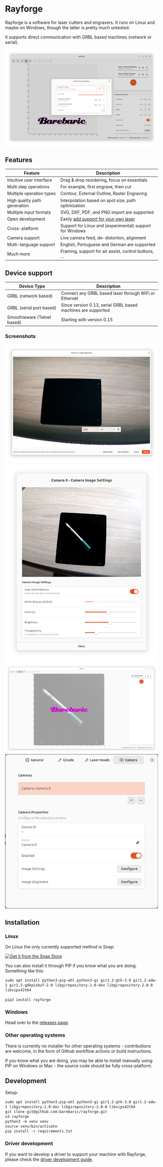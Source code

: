 # Rayforge

Rayforge is a software for laser cutters and engravers. It runs on Linux and
maybe on Windows, though the latter is pretty much untested.

It supports direct communication with GRBL based machines (network or serial).

![Screenshot](docs/ss-main.png)

## Features

| Feature                          | Description                                                |
| -------------------------------- | ---------------------------------------------------------- |
| Intuitive user interface         | Drag & drop reordering, focus on essentials                |
| Multi step operations            | For example, first engrave, then cut                       |
| Multiple operation types         | Contour, External Outline, Raster Engraving                |
| High quality path generation     | Interpolation based on spot size, path optimization        |
| Multiple input formats           | SVG, DXF, PDF, and PNG import are supported                |
| Open development                 | Easily [add support for your own laser](docs/driver.md)    |
| Cross-platform                   | Support for Linux and (experimental) support for Windows   |
| Camera support                   | Live camera feed, de-distortion, alignment                 |
| Multi-language support           | English, Portuguese and German are supported               |
| Much more                        | Framing, support for air assist, control buttons, ...      |


## Device support

| Device Type                      | Description                                                  |
| -------------------------------- | ------------------------------------------------------------ |
| GRBL (network based)             | Connect any GRBL based laser through WiFi or Ethernet        |
| GRBL (serial port based)         | Since version 0.13, serial GRBL based machines are supported |
| Smoothieware (Telnet based)      | Starting with version 0.15                                   |


### Screenshots

![Camera Alignment](docs/camera-alignment.png)
![Camera Image](docs/camera-image.png)
![Camera Overlay](docs/camera-overlay.png)
![Camera Settings](docs/camera-settings.png)


## Installation

### Linux

On Linux the only currently supported method is Snap:

[![Get it from the Snap Store](https://snapcraft.io/en/light/install.svg)](https://snapcraft.io/rayforge)

You can also install it through PIP if you know what you are doing. Something like this:

```
sudo apt install python3-pip-whl python3-gi gir1.2-gtk-3.0 gir1.2-adw-1 gir1.2-gdkpixbuf-2.0 libgirepository-1.0-dev libgirepository-2.0-0 libvips42t64

pip3 install rayforge
```

### Windows

Head over to the [releases page](https://github.com/barebaric/rayforge/releases/).

### Other operating systems

There is currently no installer for other operating systems - contributions are
welcome, in the form of Github workflow actions or build instructions.

If you know what you are doing, you may be able to install manually using
PIP on Windows or Mac - the source code should be fully cross-platform.


## Development

Setup:
```
sudo apt install python3-pip-whl python3-gi gir1.2-gtk-3.0 gir1.2-adw-1 libgirepository-1.0-dev libgirepository-2.0-0 libvips42t64
git clone git@github.com:barebaric/rayforge.git
cd rayforge
python3 -m venv venv
source venv/bin/activate
pip install -r requirements.txt
```

### Driver development

If you want to develop a driver to support your machine with Rayforge,
please check the [driver development guide](docs/driver.md).
